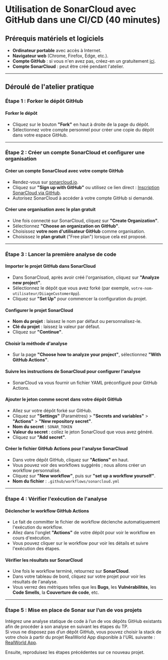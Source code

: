 
# Utilisation de SonarCloud avec GitHub dans une CI/CD (40 minutes)

## Prérequis matériels et logiciels

- **Ordinateur portable** avec accès à Internet.
- **Navigateur web** (Chrome, Firefox, Edge, etc.).
- **Compte GitHub** : si vous n'en avez pas, créez-en un gratuitement [ici](https://github.com/join).
- **Compte SonarCloud** : peut être créé pendant l'atelier.

---

## Déroulé de l'atelier pratique

### Étape 1 : Forker le dépôt GitHub

#### Forker le dépôt

- Cliquez sur le bouton **"Fork"** en haut à droite de la page du dépôt.
- Sélectionnez votre compte personnel pour créer une copie du dépôt dans votre espace GitHub.

---

### Étape 2 : Créer un compte SonarCloud et configurer une organisation

#### Créer un compte SonarCloud avec votre compte GitHub

- Rendez-vous sur [sonarcloud.io](https://sonarcloud.io/).
- Cliquez sur **"Sign up with GitHub"** ou utilisez ce lien direct : [Inscription SonarCloud via GitHub](https://sonarcloud.io/sessions/new?return_to=%2F&service=github).
- Autorisez SonarCloud à accéder à votre compte GitHub si demandé.

#### Créer une organisation avec le plan gratuit

- Une fois connecté sur SonarCloud, cliquez sur **"Create Organization"**.
- Sélectionnez **"Choose an organization on GitHub"**.
- Choisissez **votre nom d'utilisateur GitHub** comme organisation.
- Choisissez le **plan gratuit** ("Free plan") lorsque cela est proposé.

---

### Étape 3 : Lancer la première analyse de code

#### Importer le projet GitHub dans SonarCloud

- Dans SonarCloud, après avoir créé l'organisation, cliquez sur **"Analyze new project"**.
- Sélectionnez le dépôt que vous avez forké (par exemple, `votre-nom-utilisateur/DiiageCustomerApp`).
- Cliquez sur **"Set Up"** pour commencer la configuration du projet.

#### Configurer le projet SonarCloud

- **Nom du projet** : laissez le nom par défaut ou personnalisez-le.
- **Clé du projet** : laissez la valeur par défaut.
- Cliquez sur **"Continue"**.

#### Choisir la méthode d'analyse

- Sur la page **"Choose how to analyze your project"**, sélectionnez **"With GitHub Actions"**.

#### Suivre les instructions de SonarCloud pour configurer l'analyse

- SonarCloud va vous fournir un fichier YAML préconfiguré pour GitHub Actions.

#### Ajouter le jeton comme secret dans votre dépôt GitHub

- Allez sur votre dépôt forké sur GitHub.
- Cliquez sur **"Settings"** (Paramètres) > **"Secrets and variables"** > **"Actions"** > **"New repository secret"**.
- **Nom du secret** : `SONAR_TOKEN`
- **Valeur du secret** : collez le jeton SonarCloud que vous avez généré.
- Cliquez sur **"Add secret"**.

#### Créer le fichier GitHub Actions pour l'analyse SonarCloud

- Dans votre dépôt GitHub, cliquez sur **"Actions"** en haut.
- Vous pouvez voir des workflows suggérés ; nous allons créer un workflow personnalisé.
- Cliquez sur **"New workflow"**, puis sur **"set up a workflow yourself"**.
- **Nom du fichier** : `.github/workflows/sonarcloud.yml`

---

### Étape 4 : Vérifier l'exécution de l'analyse

#### Déclencher le workflow GitHub Actions

- Le fait de committer le fichier de workflow déclenche automatiquement l'exécution du workflow.
- Allez dans l'onglet **"Actions"** de votre dépôt pour voir le workflow en cours d'exécution.
- Vous pouvez cliquer sur le workflow pour voir les détails et suivre l'exécution des étapes.

#### Vérifier les résultats sur SonarCloud

- Une fois le workflow terminé, retournez sur **SonarCloud**.
- Dans votre tableau de bord, cliquez sur votre projet pour voir les résultats de l'analyse.
- Vous verrez des métriques telles que les **Bugs**, les **Vulnérabilités**, les **Code Smells**, la **Couverture de code**, etc.

---

### Étape 5 : Mise en place de Sonar sur l’un de vos projets

Intégrez une analyse statique de code à l’un de vos dépôts GitHub existants afin de procéder à son analyse en suivant les étapes du TP.  
Si vous ne disposez pas d’un dépôt GitHub, vous pouvez choisir la stack de votre choix à partir du projet RealWorld App disponible à l'URL suivante : [RealWorld App](https://codebase.show/projects/realworld).

Ensuite, reproduisez les étapes précédentes sur ce nouveau projet.



